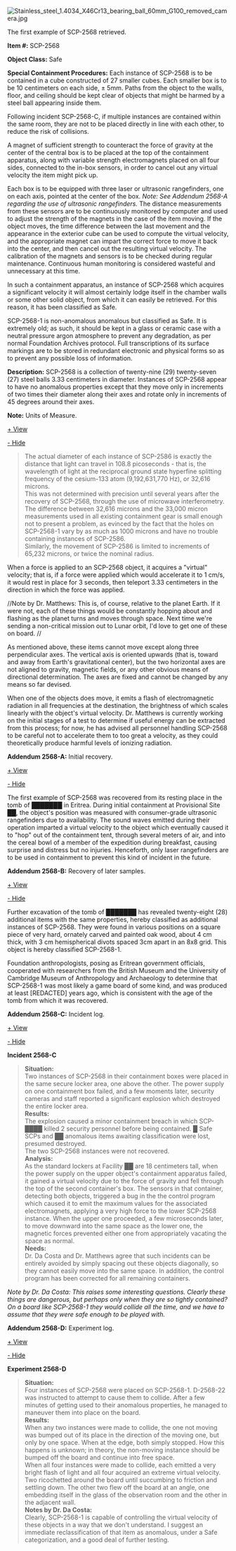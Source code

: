 ![Stainless_steel_1.4034_X46Cr13_bearing_ball_60mm_G100_removed_camera.jpg](https://upload.wikimedia.org/wikipedia/commons/e/eb/Stainless_steel_1.4034_X46Cr13_bearing_ball_60mm_G100_removed_camera.jpg)

The first example of SCP-2568 retrieved.

**Item #:** SCP-2568

**Object Class:** Safe

**Special Containment Procedures:** Each instance of SCP-2568 is to be contained in a cube constructed of 27 smaller cubes. Each smaller box is to be 10 centimeters on each side, ± 5mm. Paths from the object to the walls, floor, and ceiling should be kept clear of objects that might be harmed by a steel ball appearing inside them.

Following incident SCP-2568-C, if multiple instances are contained within the same room, they are not to be placed directly in line with each other, to reduce the risk of collisions.

A magnet of sufficient strength to counteract the force of gravity at the center of the central box is to be placed at the top of the containment apparatus, along with variable strength electromagnets placed on all four sides, connected to the in-box sensors, in order to cancel out any virtual velocity the item might pick up.

Each box is to be equipped with three laser or ultrasonic rangefinders, one on each axis, pointed at the center of the box. _Note: See Addendum 2568-A regarding the use of ultrasonic rangefinders._ The distance measurements from these sensors are to be continuously monitored by computer and used to adjust the strength of the magnets in the case of the item moving. If the object moves, the time difference between the last movement and the appearance in the exterior cube can be used to compute the virtual velocity, and the appropriate magnet can impart the correct force to move it back into the center, and then cancel out the resulting virtual velocity. The calibration of the magnets and sensors is to be checked during regular maintenance. Continuous human monitoring is considered wasteful and unnecessary at this time.

In such a containment apparatus, an instance of SCP-2568 which acquires a significant velocity it will almost certainly lodge itself in the chamber walls or some other solid object, from which it can easily be retrieved. For this reason, it has been classified as Safe.

SCP-2568-1 is non-anomalous anomalous but classified as Safe. It is extremely old; as such, it should be kept in a glass or ceramic case with a neutral pressure argon atmosphere to prevent any degradation, as per normal Foundation Archives protocol. Full transcriptions of its surface markings are to be stored in redundant electronic and physical forms so as to prevent any possible loss of information.

**Description:** SCP-2568 is a collection of twenty-nine (29) twenty-seven (27) steel balls 3.33 centimeters in diameter. Instances of SCP-2568 appear to have no anomalous properties except that they move only in increments of two times their diameter along their axes and rotate only in increments of 45 degrees around their axes.

**Note:** Units of Measure.

[+ View](javascript:;)

[\- Hide](javascript:;)

> The actual diameter of each instance of SCP-2586 is exactly the distance that light can travel in 108.8 picoseconds - that is, the wavelength of light at the reciprocal ground state hyperfine splitting frequency of the cesium-133 atom (9,192,631,770 Hz), or 32,616 microns.  
> This was not determined with precision until several years after the recovery of SCP-2568, through the use of microwave interferometry. The difference between 32,616 microns and the 33,000 micron measurements used in all existing containment gear is small enough not to present a problem, as evinced by the fact that the holes on SCP-2568-1 vary by as much as 1000 microns and have no trouble containing instances of SCP-2586.  
> Similarly, the movement of SCP-2586 is limited to increments of 65,232 microns, or twice the nominal radius.

When a force is applied to an SCP-2568 object, it acquires a "virtual" velocity; that is, if a force were applied which would accelerate it to 1 cm/s, it would rest in place for 3 seconds, then teleport 3.33 centimeters in the direction in which the force was applied.

//Note by Dr. Matthews: This is, of course, relative to the planet Earth. If it were not, each of these things would be constantly hopping about and flashing as the planet turns and moves through space. Next time we're sending a non-critical mission out to Lunar orbit, I'd love to get one of these on board. //

As mentioned above, these items cannot move except along three perpendicular axes. The vertical axis is oriented upwards (that is, toward and away from Earth's gravitational center), but the two horizontal axes are not aligned to gravity, magnetic fields, or any other obvious means of directional determination. The axes are fixed and cannot be changed by any means so far devised.

When one of the objects does move, it emits a flash of electromagnetic radiation in all frequencies at the destination, the brightness of which scales linearly with the object's virtual velocity. Dr. Matthews is currently working on the initial stages of a test to determine if useful energy can be extracted from this process; for now, he has advised all personnel handling SCP-2568 to be careful not to accelerate them to too great a velocity, as they could theoretically produce harmful levels of ionizing radiation.

**Addendum 2568-A:** Initial recovery.

[+ View](javascript:;)

[\- Hide](javascript:;)

The first example of SCP-2568 was recovered from its resting place in the tomb of ███████ in Eritrea. During initial containment at Provisional Site ██, the object's position was measured with consumer-grade ultrasonic rangefinders due to availability. The sound waves emitted during their operation imparted a virtual velocity to the object which eventually caused it to "hop" out of the containment tent, through several meters of air, and into the cereal bowl of a member of the expedition during breakfast, causing surprise and distress but no injuries. Henceforth, only laser rangefinders are to be used in containment to prevent this kind of incident in the future.

**Addendum 2568-B:** Recovery of later samples.

[+ View](javascript:;)

[\- Hide](javascript:;)

Further excavation of the tomb of ███████ has revealed twenty-eight (28) additional items with the same properties, hereby classified as additional instances of SCP-2568. They were found in various positions on a square piece of very hard, ornately carved and painted oak wood, about 4 cm thick, with 3 cm hemispherical divots spaced 3cm apart in an 8x8 grid. This object is hereby classified SCP-2568-1.

Foundation anthropologists, posing as Eritrean government officials, cooperated with researchers from the British Museum and the University of Cambridge Museum of Anthropology and Archaeology to determine that SCP-2568-1 was most likely a game board of some kind, and was produced at least \[REDACTED\] years ago, which is consistent with the age of the tomb from which it was recovered.

**Addendum 2568-C:** Incident log.

[+ View](javascript:;)

[\- Hide](javascript:;)

**Incident 2568-C**

> **Situation:**  
> Two instances of SCP-2568 in their containment boxes were placed in the same secure locker area, one above the other. The power supply on one containment box failed, and a few moments later, security cameras and staff reported a significant explosion which destroyed the entire locker area.  
> **Results:**  
> The explosion caused a minor containment breach in which SCP-████ killed 2 security personnel before being contained. █ Safe SCPs and ██ anomalous items awaiting classification were lost, presumed destroyed.  
> The two SCP-2568 instances were not recovered.  
> **Analysis:**  
> As the standard lockers at Facility ██ are 18 centimeters tall, when the power supply on the upper object's containment apparatus failed, it gained a virtual velocity due to the force of gravity and fell through the top of the second container's box. The sensors in that container, detecting both objects, triggered a bug in the the control program which caused it to emit the maximum values for the associated electromagnets, applying a very high force to the lower SCP-2568 instance. When the upper one proceeded, a few microseconds later, to move downward into the same space as the lower one, the magnetic forces prevented either one from appropriately vacating the space as normal.  
> **Needs:**  
> Dr. Da Costa and Dr. Matthews agree that such incidents can be entirely avoided by simply spacing out these objects diagonally, so they cannot easily move into the same space. In addition, the control program has been corrected for all remaining containers.

_Note by Dr. Da Costa: This raises some interesting questions. Clearly these things are dangerous, but perhaps only when they are so tightly contained? On a board like SCP-2568-1 they would collide all the time, and we have to assume that they were safe enough to be played with._

**Addendum 2568-D:** Experiment log.

[+ View](javascript:;)

[\- Hide](javascript:;)

**Experiment 2568-D**

> **Situation:**  
> Four instances of SCP-2568 were placed on SCP-2568-1. D-2568-22 was instructed to attempt to cause them to collide. After a few minutes of getting used to their anomalous properties, he managed to maneuver them into place on the board.  
> **Results:**  
> When any two instances were made to collide, the one not moving was bumped out of its place in the direction of the moving one, but only by one space. When at the edge, both simply stopped. How this happens is unknown; in theory, the non-moving instance should be bumped off the board and continue into free space.  
> When all four instances were made to collide, each emitted a very bright flash of light and all four acquired an extreme virtual velocity. Two ricochetted around the board until succumbing to friction and settling down. The other two flew off the board at an angle, one embedding itself in the glass of the observation room and the other in the adjacent wall.  
> **Notes by Dr. Da Costa:**  
> Clearly, SCP-2568-1 is capable of controlling the virtual velocity of these objects in a way that we don't understand. I suggest an immediate reclassification of that item as anomalous, under a Safe categorization, and a good deal of further testing.
